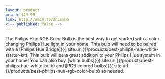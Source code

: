 ```yaml
---
layout: product
price: $49.99
link: http://amzn.to/2nLsxh5
<!-- published: false -->
---
```


The Philips Hue RGB Color Bulb is the best way to get started with a color changing Philips Hue light in your home. This bulb will need to be paired with a [Philips Hue Bridge]({{ site.url }}/products/best-philips-hue-white-starter-kit). This bulb will be a great addition to your Philips Hue system in your home! You can also buy [white bulbs]({{ site.url }}/products/best-philips-hue-white-bulb) and [RGB colored bulbs]({{ site.url }}/products/best-philips-hue-rgb-color-bulb) as needed.
